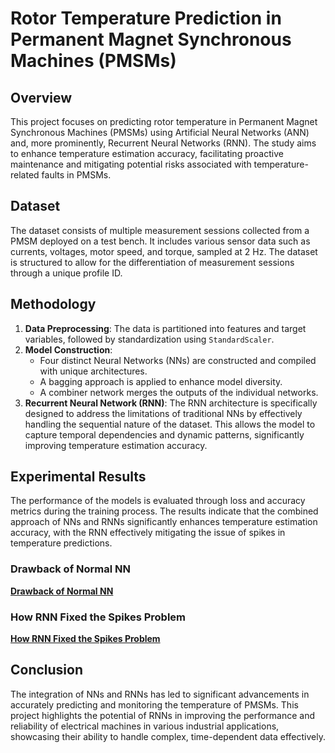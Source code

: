 # Rotor Temperature Prediction in Permanent Magnet Synchronous Machines (PMSMs)

## Overview
This project focuses on predicting rotor temperature in Permanent Magnet Synchronous Machines (PMSMs) using Artificial Neural Networks (ANN) and, more prominently, Recurrent Neural Networks (RNN). The study aims to enhance temperature estimation accuracy, facilitating proactive maintenance and mitigating potential risks associated with temperature-related faults in PMSMs.

## Dataset
The dataset consists of multiple measurement sessions collected from a PMSM deployed on a test bench. It includes various sensor data such as currents, voltages, motor speed, and torque, sampled at 2 Hz. The dataset is structured to allow for the differentiation of measurement sessions through a unique profile ID.

## Methodology
1. **Data Preprocessing**: The data is partitioned into features and target variables, followed by standardization using `StandardScaler`.
2. **Model Construction**:
   - Four distinct Neural Networks (NNs) are constructed and compiled with unique architectures.
   - A bagging approach is applied to enhance model diversity.
   - A combiner network merges the outputs of the individual networks.
3. **Recurrent Neural Network (RNN)**: The RNN architecture is specifically designed to address the limitations of traditional NNs by effectively handling the sequential nature of the dataset. This allows the model to capture temporal dependencies and dynamic patterns, significantly improving temperature estimation accuracy.

## Experimental Results
The performance of the models is evaluated through loss and accuracy metrics during the training process. The results indicate that the combined approach of NNs and RNNs significantly enhances temperature estimation accuracy, with the RNN effectively mitigating the issue of spikes in temperature predictions.

### Drawback of Normal NN
**[Drawback of Normal NN](RNN-for-MSAP-temperatue-predection-/Images/NN.png)**

### How RNN Fixed the Spikes Problem
**[How RNN Fixed the Spikes Problem](RNN-for-MSAP-temperatue-predection-/Images/RNN.png)**

## Conclusion
The integration of NNs and RNNs has led to significant advancements in accurately predicting and monitoring the temperature of PMSMs. This project highlights the potential of RNNs in improving the performance and reliability of electrical machines in various industrial applications, showcasing their ability to handle complex, time-dependent data effectively.
